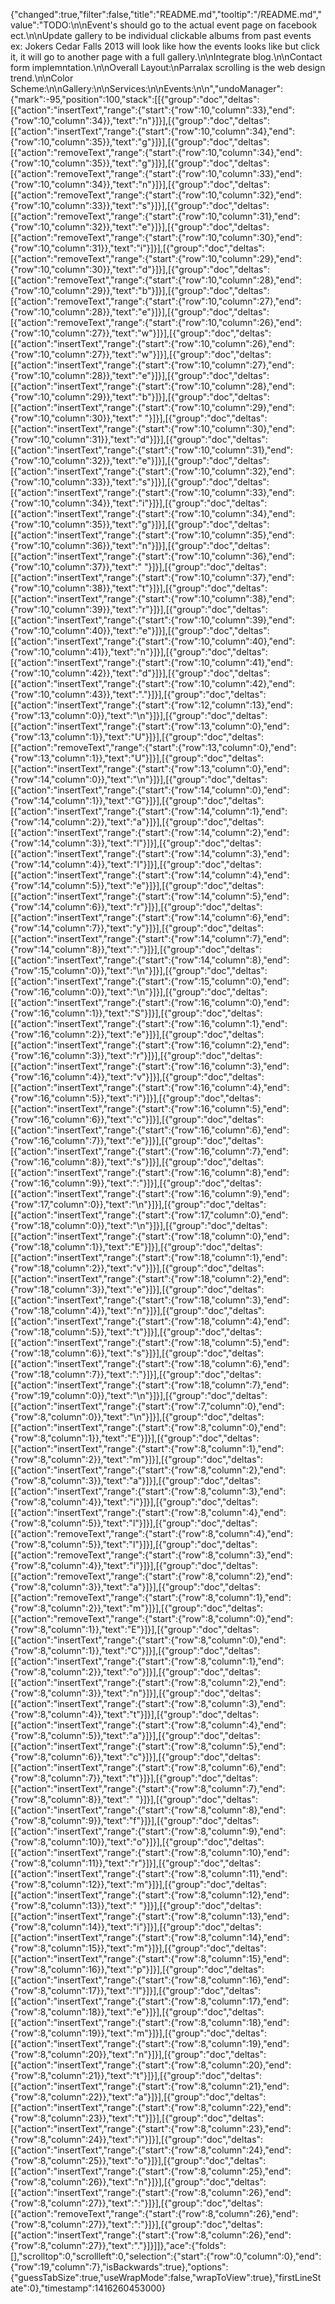 {"changed":true,"filter":false,"title":"README.md","tooltip":"/README.md","value":"TODO:\n\nEvent's should go to the actual event page on facebook ect.\n\nUpdate gallery to be individual clickable albums from past events ex: Jokers Cedar Falls 2013 will look like how the events looks like but click it, it will go to another page with a full gallery.\n\nIntegrate blog.\n\nContact form implemntation.\n\nOverall Layout:\nParralax scrolling is the web design trend.\n\nColor Scheme:\n\nGallery:\n\nServices:\n\nEvents:\n\n","undoManager":{"mark":-95,"position":100,"stack":[[{"group":"doc","deltas":[{"action":"insertText","range":{"start":{"row":10,"column":33},"end":{"row":10,"column":34}},"text":"n"}]}],[{"group":"doc","deltas":[{"action":"insertText","range":{"start":{"row":10,"column":34},"end":{"row":10,"column":35}},"text":"g"}]}],[{"group":"doc","deltas":[{"action":"removeText","range":{"start":{"row":10,"column":34},"end":{"row":10,"column":35}},"text":"g"}]}],[{"group":"doc","deltas":[{"action":"removeText","range":{"start":{"row":10,"column":33},"end":{"row":10,"column":34}},"text":"n"}]}],[{"group":"doc","deltas":[{"action":"removeText","range":{"start":{"row":10,"column":32},"end":{"row":10,"column":33}},"text":"s"}]}],[{"group":"doc","deltas":[{"action":"removeText","range":{"start":{"row":10,"column":31},"end":{"row":10,"column":32}},"text":"e"}]}],[{"group":"doc","deltas":[{"action":"removeText","range":{"start":{"row":10,"column":30},"end":{"row":10,"column":31}},"text":"i"}]}],[{"group":"doc","deltas":[{"action":"removeText","range":{"start":{"row":10,"column":29},"end":{"row":10,"column":30}},"text":"d"}]}],[{"group":"doc","deltas":[{"action":"removeText","range":{"start":{"row":10,"column":28},"end":{"row":10,"column":29}},"text":"b"}]}],[{"group":"doc","deltas":[{"action":"removeText","range":{"start":{"row":10,"column":27},"end":{"row":10,"column":28}},"text":"e"}]}],[{"group":"doc","deltas":[{"action":"removeText","range":{"start":{"row":10,"column":26},"end":{"row":10,"column":27}},"text":"w"}]}],[{"group":"doc","deltas":[{"action":"insertText","range":{"start":{"row":10,"column":26},"end":{"row":10,"column":27}},"text":"w"}]}],[{"group":"doc","deltas":[{"action":"insertText","range":{"start":{"row":10,"column":27},"end":{"row":10,"column":28}},"text":"e"}]}],[{"group":"doc","deltas":[{"action":"insertText","range":{"start":{"row":10,"column":28},"end":{"row":10,"column":29}},"text":"b"}]}],[{"group":"doc","deltas":[{"action":"insertText","range":{"start":{"row":10,"column":29},"end":{"row":10,"column":30}},"text":" "}]}],[{"group":"doc","deltas":[{"action":"insertText","range":{"start":{"row":10,"column":30},"end":{"row":10,"column":31}},"text":"d"}]}],[{"group":"doc","deltas":[{"action":"insertText","range":{"start":{"row":10,"column":31},"end":{"row":10,"column":32}},"text":"e"}]}],[{"group":"doc","deltas":[{"action":"insertText","range":{"start":{"row":10,"column":32},"end":{"row":10,"column":33}},"text":"s"}]}],[{"group":"doc","deltas":[{"action":"insertText","range":{"start":{"row":10,"column":33},"end":{"row":10,"column":34}},"text":"i"}]}],[{"group":"doc","deltas":[{"action":"insertText","range":{"start":{"row":10,"column":34},"end":{"row":10,"column":35}},"text":"g"}]}],[{"group":"doc","deltas":[{"action":"insertText","range":{"start":{"row":10,"column":35},"end":{"row":10,"column":36}},"text":"n"}]}],[{"group":"doc","deltas":[{"action":"insertText","range":{"start":{"row":10,"column":36},"end":{"row":10,"column":37}},"text":" "}]}],[{"group":"doc","deltas":[{"action":"insertText","range":{"start":{"row":10,"column":37},"end":{"row":10,"column":38}},"text":"t"}]}],[{"group":"doc","deltas":[{"action":"insertText","range":{"start":{"row":10,"column":38},"end":{"row":10,"column":39}},"text":"r"}]}],[{"group":"doc","deltas":[{"action":"insertText","range":{"start":{"row":10,"column":39},"end":{"row":10,"column":40}},"text":"e"}]}],[{"group":"doc","deltas":[{"action":"insertText","range":{"start":{"row":10,"column":40},"end":{"row":10,"column":41}},"text":"n"}]}],[{"group":"doc","deltas":[{"action":"insertText","range":{"start":{"row":10,"column":41},"end":{"row":10,"column":42}},"text":"d"}]}],[{"group":"doc","deltas":[{"action":"insertText","range":{"start":{"row":10,"column":42},"end":{"row":10,"column":43}},"text":"."}]}],[{"group":"doc","deltas":[{"action":"insertText","range":{"start":{"row":12,"column":13},"end":{"row":13,"column":0}},"text":"\n"}]}],[{"group":"doc","deltas":[{"action":"insertText","range":{"start":{"row":13,"column":0},"end":{"row":13,"column":1}},"text":"U"}]}],[{"group":"doc","deltas":[{"action":"removeText","range":{"start":{"row":13,"column":0},"end":{"row":13,"column":1}},"text":"U"}]}],[{"group":"doc","deltas":[{"action":"insertText","range":{"start":{"row":13,"column":0},"end":{"row":14,"column":0}},"text":"\n"}]}],[{"group":"doc","deltas":[{"action":"insertText","range":{"start":{"row":14,"column":0},"end":{"row":14,"column":1}},"text":"G"}]}],[{"group":"doc","deltas":[{"action":"insertText","range":{"start":{"row":14,"column":1},"end":{"row":14,"column":2}},"text":"a"}]}],[{"group":"doc","deltas":[{"action":"insertText","range":{"start":{"row":14,"column":2},"end":{"row":14,"column":3}},"text":"l"}]}],[{"group":"doc","deltas":[{"action":"insertText","range":{"start":{"row":14,"column":3},"end":{"row":14,"column":4}},"text":"l"}]}],[{"group":"doc","deltas":[{"action":"insertText","range":{"start":{"row":14,"column":4},"end":{"row":14,"column":5}},"text":"e"}]}],[{"group":"doc","deltas":[{"action":"insertText","range":{"start":{"row":14,"column":5},"end":{"row":14,"column":6}},"text":"r"}]}],[{"group":"doc","deltas":[{"action":"insertText","range":{"start":{"row":14,"column":6},"end":{"row":14,"column":7}},"text":"y"}]}],[{"group":"doc","deltas":[{"action":"insertText","range":{"start":{"row":14,"column":7},"end":{"row":14,"column":8}},"text":":"}]}],[{"group":"doc","deltas":[{"action":"insertText","range":{"start":{"row":14,"column":8},"end":{"row":15,"column":0}},"text":"\n"}]}],[{"group":"doc","deltas":[{"action":"insertText","range":{"start":{"row":15,"column":0},"end":{"row":16,"column":0}},"text":"\n"}]}],[{"group":"doc","deltas":[{"action":"insertText","range":{"start":{"row":16,"column":0},"end":{"row":16,"column":1}},"text":"S"}]}],[{"group":"doc","deltas":[{"action":"insertText","range":{"start":{"row":16,"column":1},"end":{"row":16,"column":2}},"text":"e"}]}],[{"group":"doc","deltas":[{"action":"insertText","range":{"start":{"row":16,"column":2},"end":{"row":16,"column":3}},"text":"r"}]}],[{"group":"doc","deltas":[{"action":"insertText","range":{"start":{"row":16,"column":3},"end":{"row":16,"column":4}},"text":"v"}]}],[{"group":"doc","deltas":[{"action":"insertText","range":{"start":{"row":16,"column":4},"end":{"row":16,"column":5}},"text":"i"}]}],[{"group":"doc","deltas":[{"action":"insertText","range":{"start":{"row":16,"column":5},"end":{"row":16,"column":6}},"text":"c"}]}],[{"group":"doc","deltas":[{"action":"insertText","range":{"start":{"row":16,"column":6},"end":{"row":16,"column":7}},"text":"e"}]}],[{"group":"doc","deltas":[{"action":"insertText","range":{"start":{"row":16,"column":7},"end":{"row":16,"column":8}},"text":"s"}]}],[{"group":"doc","deltas":[{"action":"insertText","range":{"start":{"row":16,"column":8},"end":{"row":16,"column":9}},"text":":"}]}],[{"group":"doc","deltas":[{"action":"insertText","range":{"start":{"row":16,"column":9},"end":{"row":17,"column":0}},"text":"\n"}]}],[{"group":"doc","deltas":[{"action":"insertText","range":{"start":{"row":17,"column":0},"end":{"row":18,"column":0}},"text":"\n"}]}],[{"group":"doc","deltas":[{"action":"insertText","range":{"start":{"row":18,"column":0},"end":{"row":18,"column":1}},"text":"E"}]}],[{"group":"doc","deltas":[{"action":"insertText","range":{"start":{"row":18,"column":1},"end":{"row":18,"column":2}},"text":"v"}]}],[{"group":"doc","deltas":[{"action":"insertText","range":{"start":{"row":18,"column":2},"end":{"row":18,"column":3}},"text":"e"}]}],[{"group":"doc","deltas":[{"action":"insertText","range":{"start":{"row":18,"column":3},"end":{"row":18,"column":4}},"text":"n"}]}],[{"group":"doc","deltas":[{"action":"insertText","range":{"start":{"row":18,"column":4},"end":{"row":18,"column":5}},"text":"t"}]}],[{"group":"doc","deltas":[{"action":"insertText","range":{"start":{"row":18,"column":5},"end":{"row":18,"column":6}},"text":"s"}]}],[{"group":"doc","deltas":[{"action":"insertText","range":{"start":{"row":18,"column":6},"end":{"row":18,"column":7}},"text":":"}]}],[{"group":"doc","deltas":[{"action":"insertText","range":{"start":{"row":18,"column":7},"end":{"row":19,"column":0}},"text":"\n"}]}],[{"group":"doc","deltas":[{"action":"insertText","range":{"start":{"row":7,"column":0},"end":{"row":8,"column":0}},"text":"\n"}]}],[{"group":"doc","deltas":[{"action":"insertText","range":{"start":{"row":8,"column":0},"end":{"row":8,"column":1}},"text":"E"}]}],[{"group":"doc","deltas":[{"action":"insertText","range":{"start":{"row":8,"column":1},"end":{"row":8,"column":2}},"text":"m"}]}],[{"group":"doc","deltas":[{"action":"insertText","range":{"start":{"row":8,"column":2},"end":{"row":8,"column":3}},"text":"a"}]}],[{"group":"doc","deltas":[{"action":"insertText","range":{"start":{"row":8,"column":3},"end":{"row":8,"column":4}},"text":"i"}]}],[{"group":"doc","deltas":[{"action":"insertText","range":{"start":{"row":8,"column":4},"end":{"row":8,"column":5}},"text":"l"}]}],[{"group":"doc","deltas":[{"action":"removeText","range":{"start":{"row":8,"column":4},"end":{"row":8,"column":5}},"text":"l"}]}],[{"group":"doc","deltas":[{"action":"removeText","range":{"start":{"row":8,"column":3},"end":{"row":8,"column":4}},"text":"i"}]}],[{"group":"doc","deltas":[{"action":"removeText","range":{"start":{"row":8,"column":2},"end":{"row":8,"column":3}},"text":"a"}]}],[{"group":"doc","deltas":[{"action":"removeText","range":{"start":{"row":8,"column":1},"end":{"row":8,"column":2}},"text":"m"}]}],[{"group":"doc","deltas":[{"action":"removeText","range":{"start":{"row":8,"column":0},"end":{"row":8,"column":1}},"text":"E"}]}],[{"group":"doc","deltas":[{"action":"insertText","range":{"start":{"row":8,"column":0},"end":{"row":8,"column":1}},"text":"C"}]}],[{"group":"doc","deltas":[{"action":"insertText","range":{"start":{"row":8,"column":1},"end":{"row":8,"column":2}},"text":"o"}]}],[{"group":"doc","deltas":[{"action":"insertText","range":{"start":{"row":8,"column":2},"end":{"row":8,"column":3}},"text":"n"}]}],[{"group":"doc","deltas":[{"action":"insertText","range":{"start":{"row":8,"column":3},"end":{"row":8,"column":4}},"text":"t"}]}],[{"group":"doc","deltas":[{"action":"insertText","range":{"start":{"row":8,"column":4},"end":{"row":8,"column":5}},"text":"a"}]}],[{"group":"doc","deltas":[{"action":"insertText","range":{"start":{"row":8,"column":5},"end":{"row":8,"column":6}},"text":"c"}]}],[{"group":"doc","deltas":[{"action":"insertText","range":{"start":{"row":8,"column":6},"end":{"row":8,"column":7}},"text":"t"}]}],[{"group":"doc","deltas":[{"action":"insertText","range":{"start":{"row":8,"column":7},"end":{"row":8,"column":8}},"text":" "}]}],[{"group":"doc","deltas":[{"action":"insertText","range":{"start":{"row":8,"column":8},"end":{"row":8,"column":9}},"text":"f"}]}],[{"group":"doc","deltas":[{"action":"insertText","range":{"start":{"row":8,"column":9},"end":{"row":8,"column":10}},"text":"o"}]}],[{"group":"doc","deltas":[{"action":"insertText","range":{"start":{"row":8,"column":10},"end":{"row":8,"column":11}},"text":"r"}]}],[{"group":"doc","deltas":[{"action":"insertText","range":{"start":{"row":8,"column":11},"end":{"row":8,"column":12}},"text":"m"}]}],[{"group":"doc","deltas":[{"action":"insertText","range":{"start":{"row":8,"column":12},"end":{"row":8,"column":13}},"text":" "}]}],[{"group":"doc","deltas":[{"action":"insertText","range":{"start":{"row":8,"column":13},"end":{"row":8,"column":14}},"text":"i"}]}],[{"group":"doc","deltas":[{"action":"insertText","range":{"start":{"row":8,"column":14},"end":{"row":8,"column":15}},"text":"m"}]}],[{"group":"doc","deltas":[{"action":"insertText","range":{"start":{"row":8,"column":15},"end":{"row":8,"column":16}},"text":"p"}]}],[{"group":"doc","deltas":[{"action":"insertText","range":{"start":{"row":8,"column":16},"end":{"row":8,"column":17}},"text":"l"}]}],[{"group":"doc","deltas":[{"action":"insertText","range":{"start":{"row":8,"column":17},"end":{"row":8,"column":18}},"text":"e"}]}],[{"group":"doc","deltas":[{"action":"insertText","range":{"start":{"row":8,"column":18},"end":{"row":8,"column":19}},"text":"m"}]}],[{"group":"doc","deltas":[{"action":"insertText","range":{"start":{"row":8,"column":19},"end":{"row":8,"column":20}},"text":"n"}]}],[{"group":"doc","deltas":[{"action":"insertText","range":{"start":{"row":8,"column":20},"end":{"row":8,"column":21}},"text":"t"}]}],[{"group":"doc","deltas":[{"action":"insertText","range":{"start":{"row":8,"column":21},"end":{"row":8,"column":22}},"text":"a"}]}],[{"group":"doc","deltas":[{"action":"insertText","range":{"start":{"row":8,"column":22},"end":{"row":8,"column":23}},"text":"t"}]}],[{"group":"doc","deltas":[{"action":"insertText","range":{"start":{"row":8,"column":23},"end":{"row":8,"column":24}},"text":"i"}]}],[{"group":"doc","deltas":[{"action":"insertText","range":{"start":{"row":8,"column":24},"end":{"row":8,"column":25}},"text":"o"}]}],[{"group":"doc","deltas":[{"action":"insertText","range":{"start":{"row":8,"column":25},"end":{"row":8,"column":26}},"text":"n"}]}],[{"group":"doc","deltas":[{"action":"insertText","range":{"start":{"row":8,"column":26},"end":{"row":8,"column":27}},"text":":"}]}],[{"group":"doc","deltas":[{"action":"removeText","range":{"start":{"row":8,"column":26},"end":{"row":8,"column":27}},"text":":"}]}],[{"group":"doc","deltas":[{"action":"insertText","range":{"start":{"row":8,"column":26},"end":{"row":8,"column":27}},"text":"."}]}]]},"ace":{"folds":[],"scrolltop":0,"scrollleft":0,"selection":{"start":{"row":0,"column":0},"end":{"row":19,"column":7},"isBackwards":true},"options":{"guessTabSize":true,"useWrapMode":false,"wrapToView":true},"firstLineState":0},"timestamp":1416260453000}